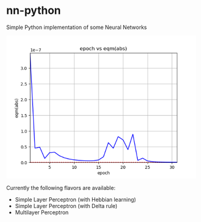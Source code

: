 # nn-python
Simple Python implementation of some Neural Networks

![Multilayer Perceptron results on Ionosphere data set](README.png)

Currently the following flavors are available:
- Simple Layer Perceptron (with Hebbian learning)
- Simple Layer Perceptron (with Delta rule)
- Multilayer Perceptron
